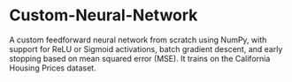 # Custom-Neural-Network
 A custom feedforward neural network from scratch using NumPy, with support for ReLU or Sigmoid activations, batch gradient descent, and early stopping based on mean squared error (MSE). It trains on the California Housing Prices dataset.
